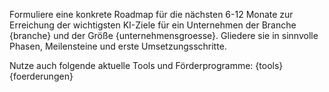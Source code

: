 Formuliere eine konkrete Roadmap für die nächsten 6-12 Monate zur Erreichung der wichtigsten KI-Ziele für ein Unternehmen der Branche {branche} und der Größe {unternehmensgroesse}.
Gliedere sie in sinnvolle Phasen, Meilensteine und erste Umsetzungsschritte.

Nutze auch folgende aktuelle Tools und Förderprogramme:
{tools}
{foerderungen}